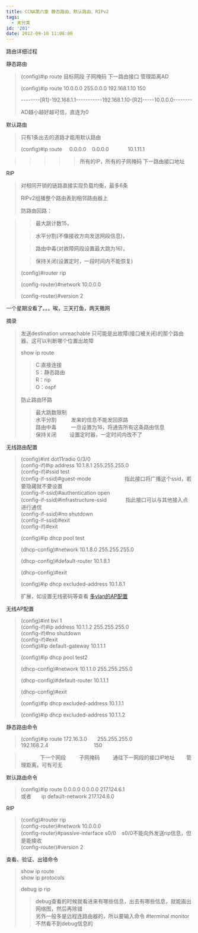 ```yaml
---
title: CCNA第六章 静态路由、默认路由、RIPv2
tags:
  - 未分类
id: '201'
date: 2012-09-10 11:08:00
---
```


  
路由详细过程

静态路由

> (config)#ip route 目标网段 子网掩码 下一路由接口 管理距离AD
> 
> (config)#ip route 10.0.0.0 255.0.0.0 192.168.1.10 150
> 
> \--------\[R1\]-192.168.1.1-----------192.168.1.10-\[R2\]-----10.0.0.0-------- 
> 
> AD越小越好越可信，直连为0

  

默认路由

> 只有1条出去的道路才能用默认路由
> 
> (config)#ip route     0.0.0.0    0.0.0.0             10.1.11.1

> > > > > 所有的IP，所有的子网掩码 下一路由接口地址

  
RIP

> 对相同开销的链路直接实现负载均衡，最多6条
> 
> RIPv2组播整个路由表到相邻路由器上
> 
> 防路由回路：

> > 最大跳计数15，
> 
> > 水平分割(不像接收方向发送网段信息)，
> 
> > 路由中毒(对故障网段设置最大跳为16)，
> 
> > 保持关闭(设置定时，一段时间内不能恢复)
> 
> (config)#router rip
> 
> (config-router)#network 10.0.0.0
> 
> (config-router)#version 2
> 
>   

  
  
  
  
  
  
  
  
  
  
  
  
一个星期没看了。。。唉，三天打鱼，两天撒网  
  
摘录  

> 发送destination unreachable 只可能是出故障(接口被关闭)的那个路由器。这可以判断哪个位置出故障  
>   
> show ip route  
> 
> > C:直接连接  
> > S：静态路由  
> > R：rip  
> > O：ospf  
> 
>   
> 防止路由环路  
> 
> > 最大跳数限制  
> > 水平分割          发来的信息不能发回原路  
> > 路由中毒          一旦设置为16，将通告所有这条路由信息  
> > 保持关闭         设置定时器，一定时间内改不了  

  
  
无线路由配置  

> (config)#int dot11radio 0/3/0  
> (config-if)#ip address 10.1.8.1 255.255.255.0  
> (config-if)#ssid test  
> (config-if-ssid)#guest-mode                       指此接口将广播这个ssid，若要隐藏就不要设置  
> (config-if-ssid)#authentication open  
> (config-if-ssid)#infrastructure-ssid             指此接口可以与其他接入点进行通信  
> (config-if-ssid)#no shutdown  
> (config-if-ssid)#exit  
> (config-if)#exit  
> 
> (config)#ip dhcp pool test  
> 
> (dhcp-config)#network 10.1.8.0 255.255.255.0
> 
> (dhcp-config)#default-router 10.1.8.1
> 
> (dhcp-config)#exit
> 
> (config)#ip dhcp excluded-address 10.1.8.1
> 
>   
> 扩展，如设置无线密码等查看 [多vlan的AP配置](http://wan118.sinaapp.com/?p=115)  
>   

无线AP配置  

> (config)#int bvi 1  
> (config-if)#ip address 10.1.1.2 255.255.255.0  
> (config-if)#no shutdown  
> (config-if)#exit  
> (config)#ip default-gateway 10.1.1.1  
> 
> (config)#ip dhcp pool test2  
> 
> (dhcp-config)#network 10.1.1.0 255.255.255.0
> 
> (dhcp-config)#default-router 10.1.1.1
> 
> (dhcp-config)#exit
> 
> (config)#ip dhcp excluded-address 10.1.1.1
> 
> (config)#ip dhcp excluded-address 10.1.1.2

  
静态路由命令  

> (config)#ip route 172.16.3.0       255.255.255.0           192.168.2.4                               150  

>              下一个网段         子网掩码         通往下一网段的接口IP地址        管理距离，可有可无  

  
默认路由命令  

> (config)#ip route 0.0.0.0 0.0.0.0 217.124.6.1  
> 或者       ip default-network 217.124.6.0  
>   

RIP  

> (config)#router rip  
> (config-router)#network 10.0.0.0  
> (config-router)#passive-interface s0/0    s0/0不能向外发送rip信息，但是能接收  
> (config-router)#version 2  
>   

查看、验证、出错命令  

> show ip route  
> show ip protocols  
>   
> debug ip rip  
> 
> > debug查看的时候就看进来有哪些信息，出去有哪些信息，就能画出网络图，然后再除错  
> > 另外一般多是远程连路由器的，所以要输入命令 #terminal monitor 不然看不到debug信息的  

>